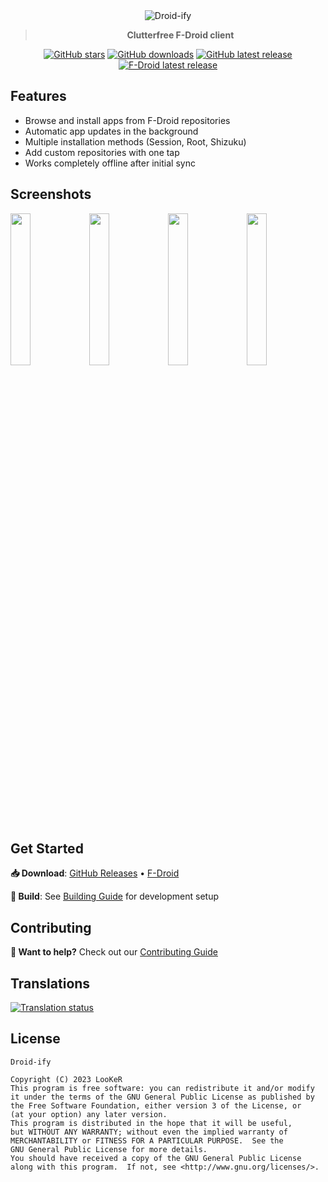 <div align="center">

<img width="" src="metadata/en-US/images/featureGraphic.png" alt="Droid-ify" align="center">

> **Clutterfree F-Droid client**

[![GitHub stars](https://img.shields.io/github/stars/Iamlooker/Droid-ify?color=%2359a14f&style=for-the-badge)](https://github.com/Iamlooker/Droid-ify/stargazers)
[![GitHub downloads](https://img.shields.io/github/downloads/Iamlooker/Droid-ify/total.svg?color=%236f9645&style=for-the-badge)](https://github.com/Iamlooker/Droid-ify/releases/)
[![GitHub latest release](https://img.shields.io/github/v/release/Iamlooker/Droid-ify?display_name=tag&color=%23d97706&style=for-the-badge)](https://github.com/Iamlooker/Droid-ify/releases/latest)
[![F-Droid latest release](https://img.shields.io/f-droid/v/com.looker.droidify?color=%23ea9010&style=for-the-badge)](https://f-droid.org/packages/com.looker.droidify)
</div>
<div align="left">

## Features

* Browse and install apps from F-Droid repositories
* Automatic app updates in the background
* Multiple installation methods (Session, Root, Shizuku)
* Add custom repositories with one tap
* Works completely offline after initial sync

## Screenshots

<img src="metadata/en-US/images/phoneScreenshots/1.png" width="25%" /><img src="metadata/en-US/images/phoneScreenshots/2.png" width="25%" /><img src="metadata/en-US/images/phoneScreenshots/3.png" width="25%" /><img src="metadata/en-US/images/phoneScreenshots/4.png" width="25%" />

## Get Started

**📥 Download**: [GitHub Releases](https://github.com/Iamlooker/Droid-ify/releases/latest) • [F-Droid](https://f-droid.org/packages/com.looker.droidify)

**🔧 Build**: See [Building Guide](docs/BUILDING.md) for development setup

## Contributing

**🤝 Want to help?** Check out our [Contributing Guide](CONTRIBUTING.md)

## Translations

[![Translation status](https://hosted.weblate.org/widgets/droidify/-/horizontal-auto.svg)](https://hosted.weblate.org/engage/droidify/?utm_source=widget)

## License

```
Droid-ify

Copyright (C) 2023 LooKeR
This program is free software: you can redistribute it and/or modify
it under the terms of the GNU General Public License as published by
the Free Software Foundation, either version 3 of the License, or
(at your option) any later version.
This program is distributed in the hope that it will be useful,
but WITHOUT ANY WARRANTY; without even the implied warranty of
MERCHANTABILITY or FITNESS FOR A PARTICULAR PURPOSE.  See the
GNU General Public License for more details.
You should have received a copy of the GNU General Public License
along with this program.  If not, see <http://www.gnu.org/licenses/>.
```

</div>
